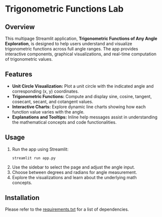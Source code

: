 
# Trigonometric Functions Lab

## Overview
This multipage Streamlit application, **Trigonometric Functions of Any Angle Exploration**, is designed to help users understand and visualize trigonometric functions across full angle ranges. The app provides interactive components, graphical visualizations, and real-time computation of trigonometric values.

## Features
- **Unit Circle Visualization:** Plot a unit circle with the indicated angle and corresponding (x, y) coordinates.
- **Trigonometric Functions:** Compute and display sine, cosine, tangent, cosecant, secant, and cotangent values.
- **Interactive Charts:** Explore dynamic line charts showing how each function value varies with the angle.
- **Explanations and Tooltips:** Inline help messages assist in understanding the mathematical concepts and code functionalities.

## Usage
1. Run the app using Streamlit:
   ```
   streamlit run app.py
   ```
2. Use the sidebar to select the page and adjust the angle input.
3. Choose between degrees and radians for angle measurement.
4. Explore the visualizations and learn about the underlying math concepts.

## Installation
Please refer to the [requirements.txt](requirements.txt) for a list of dependencies.
